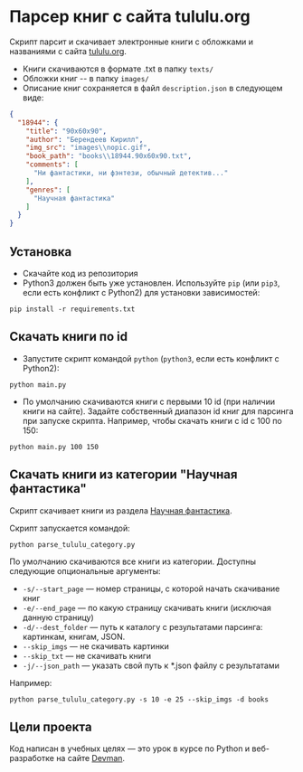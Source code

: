 # Парсер книг с сайта tululu.org

Скрипт парсит и скачивает электронные книги с обложками и названиями 
с сайта [tululu.org](https://tululu.org/). 

- Книги скачиваются в формате .txt в папку `texts/` 
- Обложки книг -- в папку `images/`
- Описание книг сохраняется в файл `description.json` в следующем виде:

```json
{
  "18944": {
    "title": "90х60х90",
    "author": "Берендеев Кирилл",
    "img_src": "images\\nopic.gif",
    "book_path": "books\\18944.90х60х90.txt",
    "comments": [
      "Ни фантастики, ни фэнтези, обычный детектив..."
    ],
    "genres": [
      "Научная фантастика"
    ]
  }
}
```

## Установка

- Скачайте код из репозитория
- Python3 должен быть уже установлен. Используйте `pip` (или `pip3`, если есть 
конфликт с Python2) для установки зависимостей:

```shell
pip install -r requirements.txt
```

## Скачать книги по id

- Запустите скрипт командой `python` (`python3`, если есть конфликт с Python2):

```shell
python main.py
```

- По умолчанию скачиваются книги с первыми 10 id (при наличии книги на сайте).
Задайте собственный диапазон id книг для парсинга при запуске скрипта. 
Например, чтобы скачать книги c id с 100 по 150:
```shell
python main.py 100 150
```

## Скачать книги из категории "Научная фантастика"
Скрипт скачивает книги из раздела [Научная фантастика](http://tululu.org/l55/).

Скрипт запускается командой:

```shell
python parse_tululu_category.py
```

По умолчанию скачиваются все книги из категории. Доступны следующие опциональные аргументы:
- `-s/--start_page` — номер страницы, с которой начать скачивание книг
- `-e/--end_page` — по какую страницу скачивать книги (исключая данную страницу)
- `-d/--dest_folder` — путь к каталогу с результатами парсинга: картинкам, книгам, JSON.
- `--skip_imgs` — не скачивать картинки
- `--skip_txt` — не скачивать книги
- `-j/--json_path` — указать свой путь к *.json файлу с результатами

Например:
```shell
python parse_tululu_category.py -s 10 -e 25 --skip_imgs -d books
```


## Цели проекта

Код написан в учебных целях — это урок в курсе по Python и веб-разработке на 
сайте [Devman](https://dvmn.org).